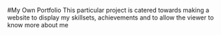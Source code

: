 #My Own Portfolio
This particular project is catered towards making a website to display my skillsets, achievements and to allow the viewer to know more about me
